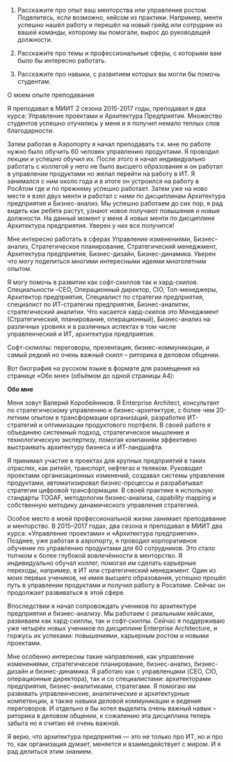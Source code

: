 1. Расскажите про опыт ваш менторства или управления ростом. Поделитесь, если возможно, кейсом из практики. Например, менти успешно нашёл работу и перешёл на новый грейд или сотрудник из вашей команды, которому вы помогали, вырос до руководящей должности.

2. Расскажите про темы и профессиональные сферы, с которыми вам было бы интересно работать.

3. Расскажите про навыки, с развитием которых вы могли бы помочь студентам.

О моем опыте преподавания

Я преподавал в МИИТ 2 сезона 2015-2017 годы, преподавал я два курса: Управление проектами и Архитектура Предприятия. Множество студентов успешно отучились у меня и я получил немало теплых слов благодарности.

Затем работая в Аэропорту я начал преподавать т.к. мне по работе нужно было обучить 60 человек управлению продуктами. Я проводил лекции и успешно обучил их. После этого я начал индивидуально работать с коллегой у него не было высшего образования и он работал в управлении продуктами но желал перейти на работу в ИТ. Я занимался с ним около года и в итоге он устроился на работу в РосАтом где и по прежнему успешно работает. Затем уже на ново месте я взял двух менти и работал с ними по дисциплинам Архитектура предприятия и Бизнес-анализ. Мы успешно работаем до сих пор, я рад видеть как ребята растут, узнают новое получают повышения и новые должности. На данный момент у меня 4 новых менти по дисциплине Архитектура предприятия. Уверен у них все получится!

Мне интересно работать в сферах Управление изменениями, Бизнес-анализ, Стратегическое планирование, Стратегический менеджмент, Архитектура предприятия, Бизнес-дизайн, Бизнес-динамика. Уверен что могу поделиться многими интересными идеями многолетним опытом.

Я могу помочь в развитии как софт-скиллов так и хард-скилов. Специальности –CEO, Операционный директор, CIO, Топ-менеджеры, Архитектор предприятия, Специалист по стратегии предприятия, специалист по ИТ-стратегии предприятия, Бизнес-аналитик, стратегический аналитик. Что касается хард-скилов это Менеджмент (Стратегический, планирование, операционный), Бизнес-анализ на различных уровнях и в различных аспектах в том числе управленческий и ИТ, архитектура предприятия.

Софт-склиллы: переговоры, презентация, бизнес-коммуникации, и самый редкий но очень важный скилл – риторика в деловом общении.

Вот биография на русском языке в формате для размещения на странице «Обо мне» (объёмом до одной страницы A4):

**Обо мне**

Меня зовут Валерий Коробейников. Я Enterprise Architect, консультант по стратегическому управлению и бизнес-архитектуре, с более чем 20-летним опытом в трансформации организаций, разработке ИТ-стратегий и оптимизации продуктового портфеля. В своей работе я объединяю системный подход, стратегическое мышление и технологическую экспертизу, помогая компаниям эффективно выстраивать архитектуру бизнеса и ИТ-ландшафта.

Я принимал участие в проектах для крупных предприятий в таких отраслях, как ритейл, транспорт, нефтегаз и телеком. Руководил проектами организационных изменений, создавал системы управления продуктами, автоматизировал бизнес-процессы и разрабатывал стратегии цифровой трансформации. В своей практике я использую стандарты TOGAF, методологии бизнес-анализа, capability mapping и собственную методику динамического управления стратегией.

Особое место в моей профессиональной жизни занимает преподавание и менторство. В 2015–2017 годах, два сезона я преподавал в МИИТ два курса: «Управление проектами» и «Архитектура предприятия». Позднее, уже работая в аэропорту, я проводил корпоративное обучение по управлению продуктами для 60 сотрудников. Это стало толчком к более глубокой вовлечённости в менторство. Я индивидуально обучал коллег, помогая им сделать карьерные переходы, например, в ИТ или стратегический менеджмент. Один из моих первых учеников, не имея высшего образования, успешно прошёл путь в управлении продуктами и получил работу в Росатоме. Сейчас он продолжает развиваться в этой сфере.

Впоследствии я начал сопровождать учеников по архитектуре предприятия и бизнес-анализу. Мы работаем с реальными кейсами, развиваем как хард-скиллы, так и софт-скиллы. Сейчас я поддерживаю уже четырёх новых учеников по дисциплине Enterprise Architecture, и горжусь их успехами: повышениями, карьерным ростом и новыми проектами.

Мне особенно интересны такие направления, как управление изменениями, стратегическое планирование, бизнес-анализ, бизнес-дизайн и бизнес-динамика. Я работаю как с управленцами (CEO, CIO, операционные директора), так и со специалистами: архитекторами предприятия, бизнес-аналитиками, стратегами. Я помогаю им развивать управленческие, аналитические и архитектурные компетенции, а также навыки деловой коммуникации и ведения переговоров. И отдельно я бы хотел выделить очень важный навык – риторика в деловом общении, к сожалению эта дисциплина теперь забыта но я считаю её очень важной.

Я верю, что архитектура предприятия — это не только про ИТ, но и про то, как организация думает, меняется и взаимодействует с миром. И я рад делиться этим знанием.

